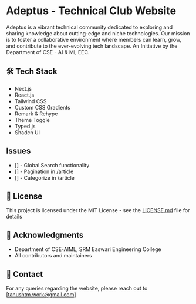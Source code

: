 # Adeptus - Technical Club Website

Adeptus is a vibrant technical community dedicated to exploring and sharing knowledge about cutting-edge and niche technologies. Our mission is to foster a collaborative environment where members can learn, grow, and contribute to the ever-evolving tech landscape.
An Initiative by the Department of CSE - AI & Ml, EEC.

## 🛠️ Tech Stack

- Next.js
- React.js
- Tailwind CSS
- Custom CSS Gradients
- Remark & Rehype
- Theme Toggle
- Typed.js
- Shadcn UI

## Issues
- [] - Global Search functionality
- [] - Pagination in /article
- [] - Categorize in /article

## 📝 License

This project is licensed under the MIT License - see the [LICENSE.md](LICENSE.md) file for details

## 🙏 Acknowledgments

- Department of CSE-AIML, SRM Easwari Engineering College
- All contributors and maintainers

## 📧 Contact

For any queries regarding the website, please reach out to [tanushtm.work@gmail.com]

